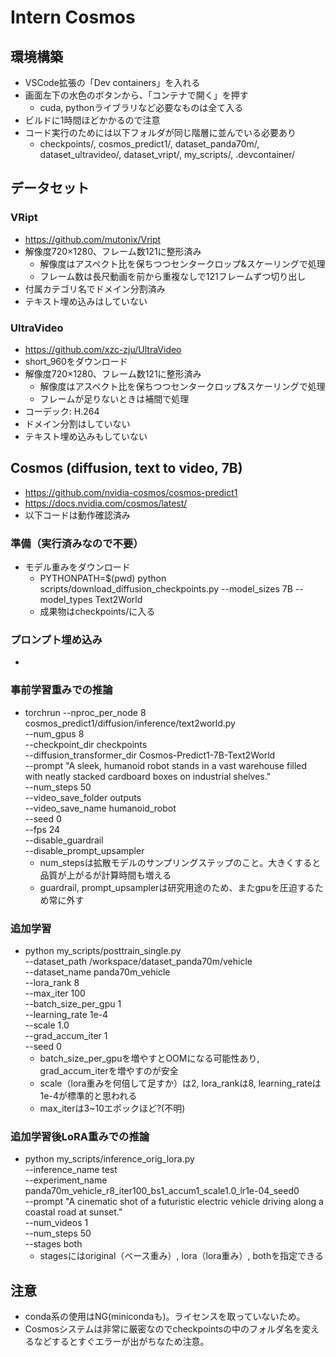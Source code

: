 # Intern Cosmos

## 環境構築
- VSCode拡張の「Dev containers」を入れる
- 画面左下の水色のボタンから、「コンテナで開く」を押す
  - cuda, pythonライブラリなど必要なものは全て入る
- ビルドに1時間ほどかかるので注意
- コード実行のためには以下フォルダが同じ階層に並んでいる必要あり
  - checkpoints/, cosmos_predict1/, dataset_panda70m/, dataset_ultravideo/, dataset_vript/, my_scripts/, .devcontainer/

## データセット

### VRipt
- https://github.com/mutonix/Vript
- 解像度720×1280、フレーム数121に整形済み
  - 解像度はアスペクト比を保ちつつセンタークロップ&スケーリングで処理
  - フレーム数は長尺動画を前から重複なしで121フレームずつ切り出し
- 付属カテゴリ名でドメイン分割済み
- テキスト埋め込みはしていない

### UltraVideo
- https://github.com/xzc-zju/UltraVideo
- short_960をダウンロード
- 解像度720×1280、フレーム数121に整形済み
  - 解像度はアスペクト比を保ちつつセンタークロップ&スケーリングで処理
  - フレームが足りないときは補間で処理
- コーデック: H.264
- ドメイン分割はしていない
- テキスト埋め込みもしていない


## Cosmos (diffusion, text to video, 7B)
- https://github.com/nvidia-cosmos/cosmos-predict1
- https://docs.nvidia.com/cosmos/latest/
- 以下コードは動作確認済み

### 準備（実行済みなので不要）
- モデル重みをダウンロード
  - PYTHONPATH=$(pwd) python scripts/download_diffusion_checkpoints.py --model_sizes 7B --model_types Text2World
  - 成果物はcheckpoints/に入る

### プロンプト埋め込み
-

### 事前学習重みでの推論
- torchrun --nproc_per_node 8 \
cosmos_predict1/diffusion/inference/text2world.py \
--num_gpus 8 \
--checkpoint_dir checkpoints \
--diffusion_transformer_dir Cosmos-Predict1-7B-Text2World \
--prompt "A sleek, humanoid robot stands in a vast warehouse filled with neatly stacked cardboard boxes on industrial shelves." \
--num_steps 50 \
--video_save_folder outputs \
--video_save_name humanoid_robot \
--seed 0 \
--fps 24 \
--disable_guardrail \
--disable_prompt_upsampler
  - num_stepsは拡散モデルのサンプリングステップのこと。大きくすると品質が上がるが計算時間も増える
  - guardrail, prompt_upsamplerは研究用途のため、またgpuを圧迫するため常に外す

### 追加学習
- python my_scripts/posttrain_single.py \
--dataset_path /workspace/dataset_panda70m/vehicle \
--dataset_name panda70m_vehicle \
--lora_rank 8 \
--max_iter 100 \
--batch_size_per_gpu 1 \
--learning_rate 1e-4 \
--scale 1.0 \
--grad_accum_iter 1 \
--seed 0
  - batch_size_per_gpuを増やすとOOMになる可能性あり, grad_accum_iterを増やすのが安全
  - scale（lora重みを何倍して足すか）は2, lora_rankは8, learning_rateは1e-4が標準的と思われる
  - max_iterは3~10エポックほど?(不明)

### 追加学習後LoRA重みでの推論
- python my_scripts/inference_orig_lora.py \
--inference_name test \
--experiment_name panda70m_vehicle_r8_iter100_bs1_accum1_scale1.0_lr1e-04_seed0 \
--prompt "A cinematic shot of a futuristic electric vehicle driving along a coastal road at sunset." \
--num_videos 1 \
--num_steps 50 \
--stages both
  - stagesにはoriginal（ベース重み）, lora（lora重み）, bothを指定できる

## 注意
- conda系の使用はNG(minicondaも)。ライセンスを取っていないため。
- Cosmosシステムは非常に厳密なのでcheckpointsの中のフォルダ名を変えるなどするとすぐエラーが出がちなため注意。
